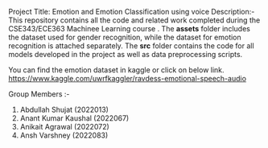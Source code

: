 Project Title: Emotion and Emotion Classification using voice
Description:-
This repository contains all the code and related work completed during the CSE343/ECE363 Machinee Learning course . The **assets** folder includes the dataset used for gender recognition, while the dataset for emotion recognition is attached separately. The **src** folder contains the code for all models developed in the project as well as data preprocessing scripts. 

You can find the emotion dataset in kaggle or click on below link. 
https://www.kaggle.com/uwrfkaggler/ravdess-emotional-speech-audio

Group Members :-
1. Abdullah Shujat (2022013)
2. Anant Kumar Kaushal (2022067)
3. Anikait Agrawal (2022072)
4. Ansh Varshney (2022083)

